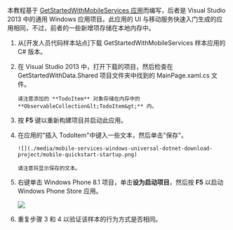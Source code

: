 ﻿
本教程基于 [GetStartedWithMobileServices 应用](http://go.microsoft.com/fwlink/p/?LinkID=510826)而编写，后者是 Visual Studio 2013 中的通用 Windows 应用项目。此应用的 UI 与移动服务快速入门生成的应用相同，不过，前者的一些新增项存储在本地内存中。 

1. 从[开发人员代码样本站点]下载 GetStartedWithMobileServices 样本应用的 C# 版本。 

2. 在 Visual Studio 2013 中，打开下载的项目，然后检查在 GetStartedWithData.Shared 项目文件夹中找到的 MainPage.xaml.cs 文件。

       请注意添加的 **TodoItem** 对象存储在内存中的 **ObservableCollection&lt;TodoItem&gt;** 内。

3. 按 **F5** 键以重新构建项目并启动此应用。

4. 在应用的"插入 TodoItem"中键入一些文本，然后单击"保存"。

       ![](./media/mobile-services-windows-universal-dotnet-download-project/mobile-quickstart-startup.png) 

       请注意将显示保存的文本。

5. 右键单击 Windows Phone 8.1 项目，单击**设为启动项目**，然后按 **F5** 以启动 Windows Phone Store 应用。  

    ![](./media/mobile-services-windows-universal-dotnet-download-project/mobile-quickstart-startup-wp8.png)

6. 重复步骤 3 和 4 以验证该样本的行为方式是否相同。